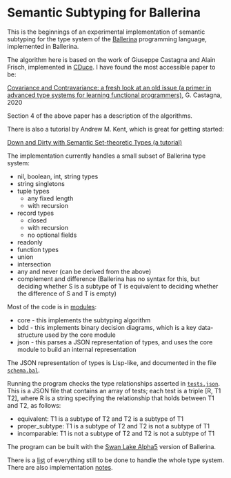 # Semantic Subtyping for Ballerina

This is the beginnings of an experimental implementation of semantic subtyping for the type system
of the [Ballerina](https://ballerina.io) programming language, implemented in Ballerina.

The algorithm here is based on the work of Giuseppe Castagna and Alain Frisch, implemented in
[CDuce](http://cduce.org). I have found the most accessible paper to be:

[Covariance and Contravariance: a fresh look at an old issue (a primer in advanced type systems for learning functional programmers)](https://arxiv.org/abs/1809.01427),
G. Castagna, 2020

Section 4 of the above paper has a description of the algorithms.

There is also a tutorial by Andrew M. Kent, which is great for getting started:

[Down and Dirty with Semantic Set-theoretic Types (a tutorial)](https://pnwamk.github.io/sst-tutorial/)

The implementation currently handles a small subset of Ballerina type system:
* nil, boolean, int, string types
* string singletons
* tuple types
    * any fixed length
    * with recursion
*  record types
    * closed
    * with recursion
    * no optional fields
* readonly
* function types
* union
* intersection
* any and never (can be derived from the above)
* complement and difference (Ballerina has no syntax for this, but deciding whether S is a subtype of T is equivalent to deciding whether the difference of S and T is empty)

Most of the code is in [modules](modules/):

* core - this implements the subtyping algorithm
* bdd - this implements binary decision diagrams, which is a key data-structure used by the core module
* json - this parses a JSON representation of types, and uses the core module to build an internal representation

The JSON  representation of types is Lisp-like, and documented in the file [`schema.bal`](modules/json/schema.bal).

Running the program checks the type relationships asserted in [`tests.json`](tests.json). This is a JSON file
that contains an array of tests; each test is a triple [R, T1 T2], where R is a string specifying the
relationship that holds between T1 and T2, as follows:

- equivalent: T1 is a subtype of T2 and T2 is a subtype of T1
- proper_subtype: T1 is a subtype of T2 and T2 is not a subtype of T1
- incomparable: T1 is not a subtype of T2 and T2 is not a subtype of T1

The program can be built with the [Swan Lake Alpha5](https://ballerina.io/downloads/) version of Ballerina.

There is a [list](TODO.md) of everything still to be done to handle the whole type system. There
are also implementation [notes](NOTES.md).


